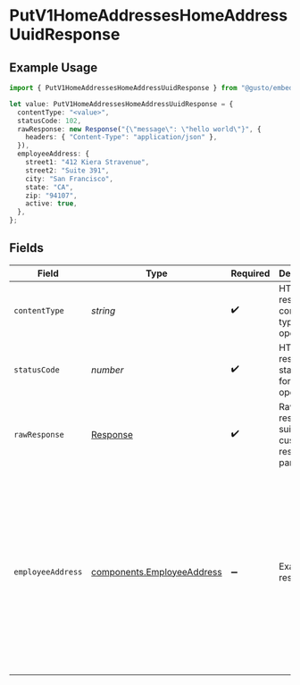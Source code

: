 # PutV1HomeAddressesHomeAddressUuidResponse

## Example Usage

```typescript
import { PutV1HomeAddressesHomeAddressUuidResponse } from "@gusto/embedded-api/models/operations";

let value: PutV1HomeAddressesHomeAddressUuidResponse = {
  contentType: "<value>",
  statusCode: 102,
  rawResponse: new Response("{\"message\": \"hello world\"}", {
    headers: { "Content-Type": "application/json" },
  }),
  employeeAddress: {
    street1: "412 Kiera Stravenue",
    street2: "Suite 391",
    city: "San Francisco",
    state: "CA",
    zip: "94107",
    active: true,
  },
};
```

## Fields

| Field                                                                                                                                                    | Type                                                                                                                                                     | Required                                                                                                                                                 | Description                                                                                                                                              | Example                                                                                                                                                  |
| -------------------------------------------------------------------------------------------------------------------------------------------------------- | -------------------------------------------------------------------------------------------------------------------------------------------------------- | -------------------------------------------------------------------------------------------------------------------------------------------------------- | -------------------------------------------------------------------------------------------------------------------------------------------------------- | -------------------------------------------------------------------------------------------------------------------------------------------------------- |
| `contentType`                                                                                                                                            | *string*                                                                                                                                                 | :heavy_check_mark:                                                                                                                                       | HTTP response content type for this operation                                                                                                            |                                                                                                                                                          |
| `statusCode`                                                                                                                                             | *number*                                                                                                                                                 | :heavy_check_mark:                                                                                                                                       | HTTP response status code for this operation                                                                                                             |                                                                                                                                                          |
| `rawResponse`                                                                                                                                            | [Response](https://developer.mozilla.org/en-US/docs/Web/API/Response)                                                                                    | :heavy_check_mark:                                                                                                                                       | Raw HTTP response; suitable for custom response parsing                                                                                                  |                                                                                                                                                          |
| `employeeAddress`                                                                                                                                        | [components.EmployeeAddress](../../models/components/employeeaddress.md)                                                                                 | :heavy_minus_sign:                                                                                                                                       | Example response                                                                                                                                         | {<br/>"street_1": "412 Kiera Stravenue",<br/>"street_2": "Suite 391",<br/>"city": "San Francisco",<br/>"state": "CA",<br/>"zip": "94107",<br/>"country": "USA",<br/>"active": true<br/>} |